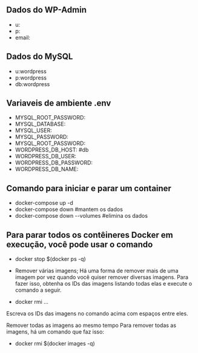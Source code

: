 ## Dados do WP-Admin

- u:
- p:
- email:

## Dados do MySQL

- u:wordpress
- p:wordpress
- db:wordpress

## Variaveis de ambiente .env

- MYSQL_ROOT_PASSWORD:
- MYSQL_DATABASE:
- MYSQL_USER:
- MYSQL_PASSWORD:
- MYSQL_ROOT_PASSWORD:
- WORDPRESS_DB_HOST: #db
- WORDPRESS_DB_USER:
- WORDPRESS_DB_PASSWORD:
- WORDPRESS_DB_NAME:

## Comando para iniciar e parar um container

- docker-compose up -d
- docker-compose down #mantem os dados
- docker-compose down --volumes #elimina os dados

## Para parar todos os contêineres Docker em execução, você pode usar o comando

- docker stop $(docker ps -q)

- Remover várias imagens;
  Há uma forma de remover mais de uma imagem por vez quando você quiser remover diversas imagens. Para fazer isso, obtenha os IDs das imagens listando todas elas e execute o comando a seguir.
- docker rmi <id-da-imagem> <id-da-imagem> ...

Escreva os IDs das imagens no comando acima com espaços entre eles.

Remover todas as imagens ao mesmo tempo
Para remover todas as imagens, há um comando que faz isso:

- docker rmi $(docker images -q)
